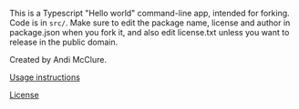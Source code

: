 This is a Typescript "Hello world" command-line app, intended for forking. Code is in `src/`. Make sure to edit the package name, license and author in package.json when you fork it, and also edit license.txt unless you want to release in the public domain.

Created by Andi McClure.

[Usage instructions](run.txt)

[License](LICENSE.txt)

